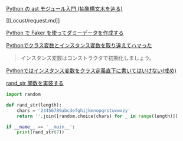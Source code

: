 [Python の ast モジュール入門 (抽象構文木を辿る)](https://qiita.com/t2y/items/0964d01bf3db0233e3c1)

[[Locust/request.md]]

[Python で Faker を使ってダミーデータを作成する](https://qiita.com/yunosuken/items/5835b6ba26981c56eeda)

[Pythonでクラス変数とインスタンス変数を取り違えてハマった](https://qiita.com/7shi/items/d37493c58a8bb8d7beed)  
> インスタンス変数はコンストラクタで初期化しましょう。

[Pythonではインスタンス変数をクラス定義直下に書いてはいけない(戒め)](https://qiita.com/kxphotographer/items/60588b7c747094eba9f1)

[rand_str 関数を実装する](https://maku77.github.io/python/numstr/random-string.html)

```py
import random

def rand_str(length):
    chars = '23456789abcdefghijkmnopqrstuvwxzy'
    return ''.join([random.choice(chars) for _ in range(length)])

if __name__ == '__main__':
    print(rand_str(7))
```
